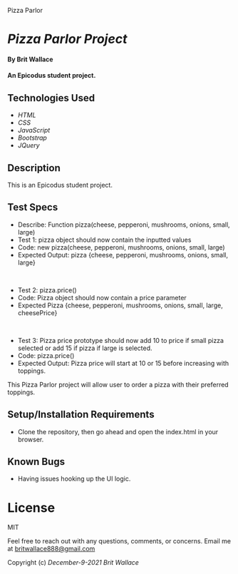 Pizza Parlor

# _Pizza Parlor Project_

#### By  **Brit Wallace** 

#### An Epicodus student project. 

## Technologies Used

* _HTML_
* _CSS_
* _JavaScript_
* _Bootstrap_
* _JQuery_

## Description
This is an Epicodus student project.


## Test Specs
* Describe: Function pizza(cheese, pepperoni, mushrooms, onions, small, large)
* Test 1: pizza object should now contain the inputted values
* Code: new pizza(cheese, pepperoni, mushrooms, onions, small, large) 
* Expected Output: pizza {cheese, pepperoni, mushrooms, onions, small, large}

<br>

* Test 2: pizza.price()
* Code: Pizza object should now contain a price parameter
* Expected Pizza {cheese, pepperoni, mushrooms, onions, small, large, cheesePrice}

<br>
 
* Test 3: Pizza price prototype should now add 10 to price if small pizza selected or add 15 if pizza if large is selected.
* Code: pizza.price()
* Expected Output: Pizza price will start at 10 or 15 before increasing with toppings.


This Pizza Parlor project will allow user to order a pizza with their preferred toppings.
## Setup/Installation Requirements

* Clone the repository, then go ahead and open the index.html in your browser.


## Known Bugs

* Having issues hooking up the UI logic.

# License

MIT


Feel free to reach out with any questions, comments, or concerns. Email me at britwallace888@gmail.com 


Copyright (c) _December-9-2021_ _Brit Wallace_

